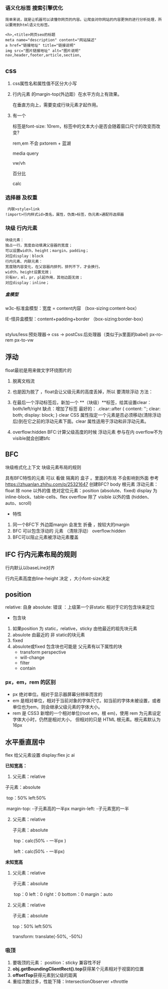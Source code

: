 ### 语义化标签 搜索引擎优化

```
简单来说，就是让机器可以读懂你网页的内容。让爬虫对你网站的内容更快的进行分析处理，所以要用到html语义化标签。

<h>,<title>网页seo的标题
meta name="description" content="网站描述"
a href="链接地址" title="链接说明"
img src="图片链接地址" alt="图片说明"
nav,header,footer,article,section,
```

## css

1. css属性名和属性值不区分大小写

2. 行内元素 的margin-top(外边距）在水平方向上有效果。

   在垂直方向上，需要变成行块元素才起作用。

3. 有一个<P>标签是font-size: 10rem，标签中的文本大小是否会随着窗口尺寸的改变而改变?

   rem,em 不会  pxtorem + 蓝湖 

   media query

   vw/vh 

   百分比

   calc

### 选择器 及权重

```
 内联>style>link
!import>行内样式id>类名，属性，伪类>标签，伪元素>通配符选择器
```

### 块级 行内元素

```
块级元素：
独占一行，宽度自动填满父容器的宽度；
可以设置width，height；margin，padding；
对应display：block
行内元素、内联元素：
宽度随内容变化，在父容器内排列，排列不下，才会换行。
width，height设置无效；
只有mr，ml，pr，pl起作用，其他边距无效；
对应display：inline；
```



##### 盒模型

w3c-标准盒模型：宽度 = content内容 （box-sizing:content-box）

IE-怪异盒模型：content+padding+border  （box-sizing:border-box）

## 
stylus/less:预处理器->  css  ->  postCss:后处理器（类似于js里面的babel)
px-ro-rem
px-to-vw

## 浮动
float最初是用来做文字环绕图片的 
1. 脱离文档流 
2. 也是因为脱了 ，float会让父级元素的高度丢掉，所以 要清除浮动 
方法：

1. 在最后一个浮动标签后，新加一个 **（块级）**标签，给其设置clear：both/left/right
    缺点：增加了标签 
    最好的：
   .clear::after {
      content: '';
      clear: both;
      display: block;
    }
     clear CSS 属性指定一个元素是否必须移动(清除浮动后)到在它之前的浮动元素下面。clear 属性适用于浮动和非浮动元素。
2. overflow:hidden 
    BFC:计算父级高度的时候 浮动元素 参与在内 
    overflow不为visible就会创建bfc

## BFC 
块级格式化上下文  块级元素布局的规则 

具有BFC特性的元素 可以 看做 隔离的 盒子 。里面的布局 不会影响到外面 
参考 https://zhuanlan.zhihu.com/p/25321647
创建BFC?
body 根元素
浮动元素：float 除 none 以外的值
绝对定位元素：position (absolute、fixed)
display 为 inline-block、table-cells、flex
overflow 除了 visible 以外的值 (hidden、auto、scroll)

- 特性 
1. 同一个BFC下 外边距margin 会发生 折叠 ，按较大的margin
2. BFC 可以包含浮动的 元素 （清除浮动） overflow:hidden
3. BFC可以阻止元素被浮动元素覆盖 

## IFC 行内元素布局的规则

行内默认以baseLine对齐

行内元素高度由line-height 决定 ，大小font-size决定 

## position
relative: 自身
absolute: 错误 ：上级第一个非static 
    相对于它的包含块来定位 

- 包含块
1. 如果position 为 static，relative，sticky 由他最近的祖先块元素
2. absulote 由最近的 非 static的块元素 
3. fixed 
4. absulote或fixed 包含块也可能是 父元素有以下属性的块
    - transform perspective
    - will-change
    - filter
    - contain 
### px，em，rem 的区别

* px  绝对单位。相对于显示器屏幕分辨率而言的
* em 是相对单位，相对于当前对象的字体尺寸。如当前的字体未被设置，或者单位也为em，则会继承父级元素的字体大小。
* rem 是 CSS3 新增的一个相对单位(root em，根 em)，使用 rem 为元素设定字体大小时，仍然是相对大小， 但相对的只是 HTML 根元素。根元素默认为16px

## 水平垂直居中

flex 给父元素设置 display:flex  jc ai

**已知宽高：**

1.  父元素：relative

   子元素：absolute

   ​	top：50% left:50%

   ​	margin-top: -子元素高的一半px  margin-left: -子元素宽的一半

2. 父元素：relative

   子元素：absolute

   ​	top：calc(50% - 一半px ) 

   ​	left：calc(50% - 一半px)

**未知宽高**

1. 父元素：relative

   子元素：absolute

   ​	top：0 left：0 right：0 bottom：0  margin：auto

2. 父元素：relative

   子元素：absolute

   top：50% left:50%     

   transform: translate(-50%, -50%)

### 吸顶

1. 要吸顶的元素： position：sticky 兼容性不好
2. **obj.getBoundingClientRect().top**获得某个元素相对于视窗的位置
3. **offsetTop**获得元素到父级的距离
4. 重绘次数过多，性能下降：IntersectionObserver +throttle 







